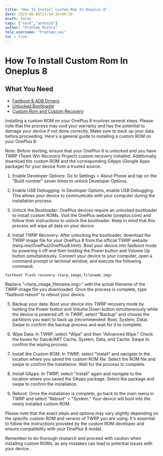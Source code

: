 ```yaml
---
title: "How To Install Custom Rom In Oneplus 8"
date: 2023-06-08T23:50:35+05:30
draft: false
tags: ["tech","android"]
author: "Pratham Mishra"
tele_username: "Pratham_vai"
toc : true
---
```


# How To Install Custom Rom In Oneplus 8

## What You Need

 - [Fastboot & ADB Drivers](https://wiki.lineageos.org/adb_fastboot_guide)
 - [Unlocked Bootloader](/post/unlock-bootloader-oneplus8)
 - [Custom Rom and Custom Recovery](https://forum.xda-developers.com/f/oneplus-8-roms-kernels-recoveries-other-devel.10357/)



Installing a custom ROM on your OnePlus 8 involves several steps. Please note that the process may void your warranty and has the potential to damage your device if not done correctly. Make sure to back up your data before proceeding. Here's a general guide to installing a custom ROM on your OnePlus 8:

Note: Before starting, ensure that your OnePlus 8 is unlocked and you have TWRP (Team Win Recovery Project) custom recovery installed. Additionally, download the custom ROM and the corresponding GApps (Google Apps package) for your device from a trusted source.

1. Enable Developer Options: Go to Settings > About Phone and tap on the "Build number" seven times to unlock Developer Options.

2. Enable USB Debugging: In Developer Options, enable USB Debugging. This allows your device to communicate with your computer during the installation process.

3. Unlock the Bootloader: OnePlus devices require an unlocked bootloader to install custom ROMs. Visit the OnePlus website (oneplus.com) and follow their instructions to unlock the bootloader. Keep in mind that this process will wipe all data on your device.

4. Install TWRP Recovery: After unlocking the bootloader, download the TWRP image file for your OnePlus 8 from the official TWRP website (twrp.me/OnePlus/OnePlus8.html). Boot your device into fastboot mode by powering it off and then holding the Power button and Volume Up button simultaneously. Connect your device to your computer, open a command prompt or terminal window, and execute the following command:
```
fastboot flash recovery <twrp_image_filename.img>
```
Replace "<twrp_image_filename.img>" with the actual filename of the TWRP image file you downloaded. Once the process is complete, type "fastboot reboot" to reboot your device.

5. Backup your data: Boot your device into TWRP recovery mode by holding the Power button and Volume Down button simultaneously while the device is powered off. In TWRP, select "Backup" and choose the partitions you want to back up (recommended: Boot, System, Data). Swipe to confirm the backup process and wait for it to complete.

6. Wipe Data: In TWRP, select "Wipe" and then "Advanced Wipe." Check the boxes for Dalvik/ART Cache, System, Data, and Cache. Swipe to confirm the wiping process.

7. Install the Custom ROM: In TWRP, select "Install" and navigate to the location where you saved the custom ROM file. Select the ROM file and swipe to confirm the installation. Wait for the process to complete.

8. Install GApps: In TWRP, select "Install" again and navigate to the location where you saved the GApps package. Select the package and swipe to confirm the installation.

9. Reboot: Once the installation is complete, go back to the main menu in TWRP and select "Reboot" > "System." Your device will boot into the newly installed custom ROM.

Please note that the exact steps and options may vary slightly depending on the specific custom ROM and version of TWRP you are using. It's essential to follow the instructions provided by the custom ROM developer and ensure compatibility with your OnePlus 8 model.

Remember to do thorough research and proceed with caution when installing custom ROMs, as any mistakes can lead to potential issues with your device.




